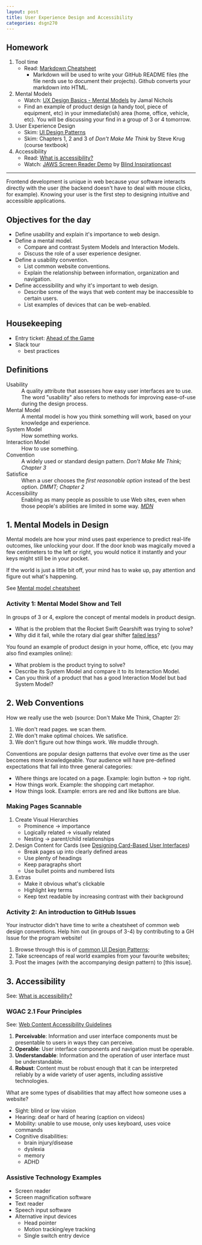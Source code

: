 ```yaml
---
layout: post
title: User Experience Design and Accessibility
categories: dsgn270
---
```


## Homework
1. Tool time
    - Read: [Markdown Cheatsheet](https://www.markdownguide.org/cheat-sheet/)
        - Markdown will be used to write your GitHub README files (the file nerds use to document their projects). Github converts your markdown into HTML.
2. Mental Models
    - Watch: [UX Design Basics - Mental Models](https://www.youtube.com/watch?v=9gM8K4ooavY) by Jamal Nichols
    - Find an example of product design (a handy tool, piece of equipment, etc) in your immediate(ish) area (home, office, vehicle, etc). You will be discussing your find in a group of 3 or 4 tomorrow.
3. User Experience Design
    - Skim: [UI Design Patterns](http://ui-patterns.com/patterns)
    - Skim: Chapters 1, 2 and 3 of _Don't Make Me Think_ by Steve Krug (course textbook)
4. Accessibility
    - Read: [What is accessibility?](https://developer.mozilla.org/en-US/docs/Learn/Accessibility/What_is_accessibility)
    - Watch: [JAWS Screen Reader Demo](https://youtu.be/2PMuBQ7LyOw) by [Blind Inspirationcast](https://www.youtube.com/channel/UCKHMrCSX3thkIsb3oDD_aJw)

---

Frontend development is unique in web because your software interacts directly with the user (the backend doesn't have to deal with mouse clicks, for example). Knowing your user is the first step to designing intuitive and accessible applications.

## Objectives for the day
- Define usability and explain it's importance to web design.
- Define a mental model.
  - Compare and contrast System Models and Interaction Models.
  - Discuss the role of a user experience designer.
- Define a usability convention.
  - List common website conventions.
  - Explain the relationship between information, organization and navigation.
- Define accessibility and why it's important to web design.
  - Describe some of the ways that web content may be inaccessible to certain users.
  - List examples of devices that can be web-enabled.

## Housekeeping
- Entry ticket: [Ahead of the Game](https://padlet.com/acidtone/p77ondwmuxya71af)
- Slack tour
  - best practices

## Definitions
<dl kramdown='0'>
  <dt>Usability</dt>
  <dd>
  A quality attribute that assesses how easy user interfaces are to use. The word "usability" also refers to methods for improving ease-of-use during the design process.
  </dd>
  <dt>Mental Model</dt>
  <dd>
  A mental model is how you think something will work, based on your knowledge and experience.
  </dd>
  <dt>System Model</dt>
  <dd>
  How something works.
  </dd>
  <dt>Interaction Model</dt>
  <dd>
  How to use something.
  </dd>
  <dt>Convention</dt>
  <dd>
  A widely used or standard design pattern. <cite>Don't Make Me Think; Chapter 3</cite>
  </dd>
  <dt>Satisfice</dt>
  <dd>
  When a user chooses the <em>first reasonable option</em> instead of the best option.  <cite>DMMT; Chapter 2</cite>
  </dd>
  <dt>Accessibility</dt>
  <dd>
  Enabling as many people as possible to use Web sites, even when those people's abilities are limited in some way. <cite><a href="https://developer.mozilla.org/en-US/docs/Web/Accessibility">MDN</a></cite>
  </dd>
</dl>

## 1. Mental Models in Design
Mental models are how your mind uses past experience to predict real-life outcomes, like unlocking your door. If the door knob was magically moved a few centimeters to the left or right, you would notice it instantly and your keys might still be in your pocket. 

If the world is just a little bit off, your mind has to wake up, pay attention and figure out what's happening.

See [Mental model cheatsheet]({{site.baseurl}}/cheatsheets/design/mental-models)

### Activity 1: Mental Model Show and Tell
In groups of 3 or 4, explore the concept of mental models in product design. 
- What is the problem that the Rocket Swift Gearshift was trying to solve?
- Why did it fail, while the rotary dial gear shifter [failed less](https://www.autoweek.com/news/a1860056/another-fca-gear-shifter-investigated-rollaway-risk-following-crashes/)?

You found an example of product design in your home, office, etc (you may also find examples online):
- What problem is the product trying to solve?
- Describe its System Model and compare it to its Interaction Model.
- Can you think of a product that has a good Interaction Model but bad System Model?

## 2. Web Conventions
How we really use the web (source: Don't Make Me Think, Chapter 2):
1. We don't read pages. we scan them.
2. We don't make optimal choices. We satisfice.
3. We don't figure out how things work. We muddle through.

Conventions are popular design patterns that evolve over time as the user becomes more knowledgeable. Your audience will have pre-defined expectations that fall into three general categories:
- Where things are located on a page. Example: login button -> top right.
- How things work. Example: the shopping cart metaphor.
- How things look. Example: errors are red and like buttons are blue. 

### Making Pages Scannable
1. Create Visual Hierarchies
    - Prominence -> importance
    - Logically related -> visually related
    - Nesting -> parent/child relationships
2. Design Content for Cards (see [Designing Card-Based User Interfaces](https://www.smashingmagazine.com/2016/10/designing-card-based-user-interfaces/))
    - Break pages up into clearly defined areas
    - Use plenty of headings
    - Keep paragraphs short
    - Use bullet points and numbered lists
3. Extras
    - Make it obvious what's clickable
    - Highlight key terms
    - Keep text readable by increasing contrast with their background

### Activity 2: An introduction to GitHub Issues
Your instructor didn't have time to write a cheatsheet of common web design conventions. Help him out (in groups of 3-4) by contributing to a GH Issue for the program website!
1. Browse through this is of [common UI Design Patterns](http://ui-patterns.com/patterns);
2. Take screencaps of real world examples from your favourite websites;
3. Post the images (with the accompanying design pattern) to [this issue].

## 3. Accessibility
See: [What is accessibility?](https://developer.mozilla.org/en-US/docs/Learn/Accessibility/What_is_accessibility)

### WGAC 2.1 Four Principles
See: [Web Content Accessibility Guidelines](https://www.w3.org/WAI/WCAG21/Understanding/intro#understanding-the-four-principles-of-accessibility)
1. **Perceivable**: Information and user interface components must be presentable to users in ways they can perceive.
2. **Operable**: User interface components and navigation must be operable.
3. **Understandable**: Information and the operation of user interface must be understandable.
4. **Robust**: Content must be robust enough that it can be interpreted reliably by a wide variety of user agents, including assistive technologies.

What are some types of disabilities that may affect how someone uses a website?
- Sight: blind or low vision
- Hearing: deaf or hard of hearing (caption on videos) 
- Mobility: unable to use mouse, only uses keyboard, uses voice commands
- Cognitive disabilities: 
    - brain injury/disease
    - dyslexia
    - memory
    - ADHD

### Assistive Technology Examples
- Screen reader
- Screen magnification software
- Text reader
- Speech input software
- Alternative input devices
    - Head pointer
    - Motion tracking/eye tracking
    - Single switch entry device

